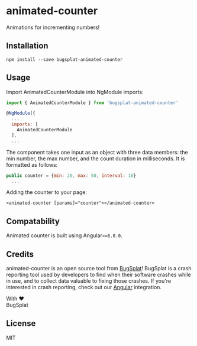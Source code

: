 # animated-counter

Animations for incrementing numbers!

## Installation

`npm install --save bugsplat-animated-counter`

## Usage
Import AnimatedCounterModule into NgModule imports:
```js
import { AnimatedCounterModule } from 'bugsplat-animated-counter'

@NgModule({
  ...
  imports: [
    AnimatedCounterModule
  ],
  ...
```
The component takes one input as an object with three data members: the min number, the max number, and the count duration in milliseconds. It is formatted as follows:
```js
public counter = {min: 20, max: 50, interval: 10}
  ...
```
Adding the counter to your page:
```
<animated-counter [params]="counter"></animated-counter>
```

## Compatability
Animated counter is built using Angular`>=6.0.0`.


## Credits

animated-counter is an open source tool from [BugSplat](https://www.bugsplat.com/)! BugSplat is a crash reporting tool used by developers to find when their software crashes while in use, and to collect data valuable to fixing those crashes. If you're interested in crash reporting, check out our [Angular](https://www.bugsplat.com/docs/sdk/angular/) integration. 

With :heart:  
BugSplat

## License

MIT
